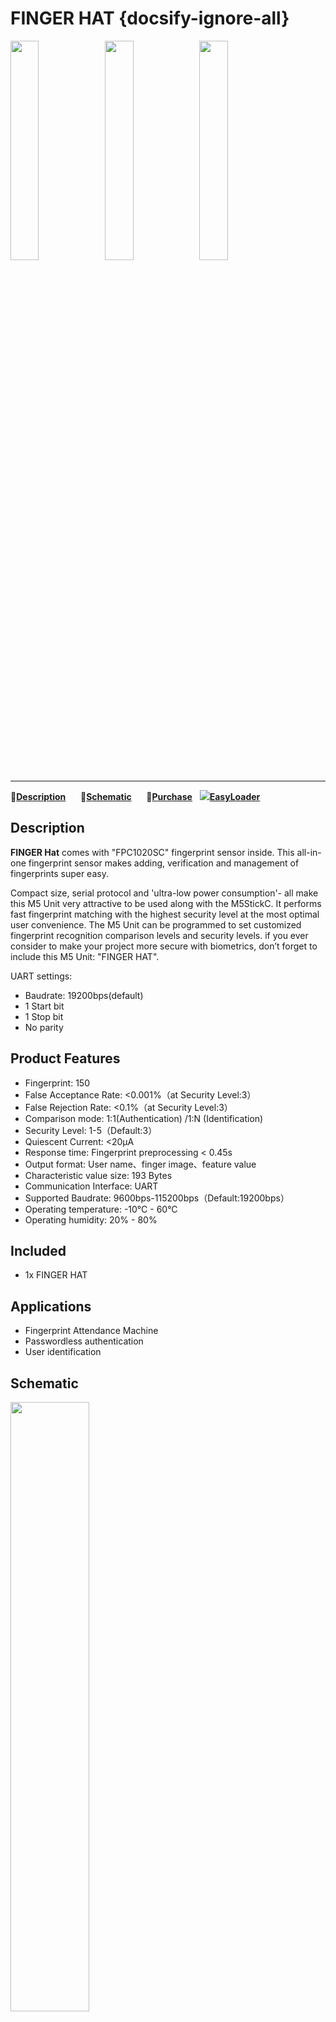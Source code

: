 # FINGER HAT {docsify-ignore-all}

<img src="assets\img\product_pics\hat\finger_hat\finger_hat_01.jpg" width="30%" height="30%"><img src="assets\img\product_pics\hat\finger_hat\finger_hat_02.jpg" width="30%" height="30%"><img src="assets\img\product_pics\hat\finger_hat\finger_hat_03.jpg" width="30%" height="30%">

***

:memo:**[Description](#Description)**&nbsp;&nbsp;&nbsp;&nbsp;&nbsp;&nbsp;:electric_plug:**[Schematic](#Schematic)**&nbsp;&nbsp;&nbsp;&nbsp;&nbsp;&nbsp;🛒**[Purchase](https://m5stack.com/collections/all/products/m5stickc-fingerprint-hatf1020sc)**&nbsp;&nbsp;&nbsp;<img src="https://m5stack.oss-cn-shenzhen.aliyuncs.com/image/EasyLoader_logo-min.jpg">**[EasyLoader](#EasyLoader)**



## Description

**FINGER Hat** comes with "FPC1020SC" fingerprint sensor inside. This all-in-one fingerprint sensor makes adding, verification and management of fingerprints super easy.

Compact size, serial protocol and 'ultra-low power consumption'- all make this M5 Unit very attractive to be used along with the M5StickC. It performs fast fingerprint matching with the highest security level at the most optimal user convenience. The M5 Unit can be programmed to set customized fingerprint recognition comparison levels and security levels. if you ever consider to make your project more secure with biometrics, don’t forget to include this M5 Unit: "FINGER HAT".

UART settings:
- Baudrate: 19200bps(default)
- 1 Start bit
- 1 Stop bit
- No parity


## Product Features

- Fingerprint:  	         150
- False Acceptance Rate:     <0.001%（at Security Level:3）
- False Rejection Rate:      <0.1%（at Security Level:3）
- Comparison mode:           1:1(Authentication) /1:N (Identification)
- Security Level:            1-5（Default:3）
- Quiescent Current:         <20μA
- Response time:             Fingerprint preprocessing < 0.45s
- Output format:             User name、finger image、feature value
- Characteristic value size: 193 Bytes
- Communication Interface:   UART
- Supported Baudrate:        9600bps-115200bps（Default:19200bps）
- Operating temperature:     -10°C - 60°C
- Operating humidity:        20% - 80%

## Included

- 1x FINGER HAT

## Applications

- Fingerprint Attendance Machine
- Passwordless authentication
- User identification




## Schematic

<img src="assets/img/product_pics/hat/finger_hat/finger_hat_04.jpg" width="50%" height="50%">




## EasyLoader

<img src="https://m5stack.oss-cn-shenzhen.aliyuncs.com/image/EasyLoader_M5StickC_logo.png" width="100px" style="margin-top:20px">

<a href="https://m5stack.oss-cn-shenzhen.aliyuncs.com/EasyLoader/HAT/FINGER/EasyLoader_StickC_HAT_FINGER.exe"><button type="button" class="btn btn-primary">click to download EasyLoader</button></a>

>EasyLoader is a simple and fast program burner. Every product page in EasyLoader provides a product-related case program. It can be burned to the M5 device through simple steps, and a series of function verification can be performed.

>2. After downloading the software, double-click to run the application, connect the M5 device to the computer through the data cable, select the port parameters, click **"Burn"** to burn the program (**For M5StickC, set the baud rate to 750000 or 115200**)

## Example

- **[Arduino](https://github.com/m5stack/M5-ProductExampleCodes/tree/master/Hat/finger-hat/Arduino/FINGER)**


## Document

-  **Datasheet** - [FPC1020 DataSheet](http://www.shenzhen2u.com/doc/Module/Fingerprint/710-FPC1020_PB3_Product-Specification.pdf)


## Related Video
**Demo** 

<video width="500" height="500" controls>
    <source src="https://m5stack.oss-cn-shenzhen.aliyuncs.com/video/Product_example_video/HAT/FINGER-HAT.mp4" type="video/mp4" >
</video>
